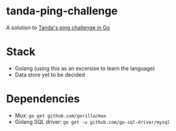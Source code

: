 # tanda-ping-challenge
A solution to [Tanda's ping challenge in Go](https://github.com/TandaHQ/work-samples/tree/master/pings%20(backend))

# Stack
- Golang (using this as an excersise to learn the language)
- Data store yet to be decided

# Dependencies
- Mux: `go get github.com/gorilla/mux`
- Golang SQL driver: `go get -u github.com/go-sql-driver/mysql`
